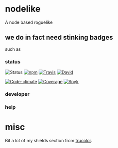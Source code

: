# nodelike
A node based roguelike

## we do in fact need stinking badges
such as

### status

![Status](https://img.shields.io/badge/status-alpha-red.svg?style=flat) [![npm](https://img.shields.io/npm/v/nodelike.svg?style=flat&logo=data%3Aimage%2Fsvg%2Bxml%3Bbase64%2CPHN2ZyB3aWR0aD0iMTQiIGhlaWdodD0iMTQiIHZpZXdCb3g9IjAgMCAxNCAxNCIgeG1sbnM9Imh0dHA6Ly93d3cudzMub3JnLzIwMDAvc3ZnIj48dGl0bGU%2BbnBtPC90aXRsZT48ZyBmaWxsPSJub25lIiBmaWxsLXJ1bGU9ImV2ZW5vZGQiPjxyZWN0IGZpbGwtb3BhY2l0eT0iLjMiIGZpbGw9IiMwMDAiIHg9IjIiIHk9IjExIiB3aWR0aD0iMTAiIGhlaWdodD0iMiIgcng9IjEiLz48cGF0aCBmaWxsPSIjRkZGIiBkPSJNMiAyaDEwdjEwSDJ6Ii8%2BPHBhdGggZmlsbD0iI0MxMjEyNyIgZD0iTTMgMTFoNFY1aDJ2NmgyVjNIM3oiLz48L2c%2BPC9zdmc%2B)](https://www.npmjs.com/package/nodelike "npm") [![Travis](https://img.shields.io/travis/StoneCypher/nodelike.svg?branch=master&style=flat)](https://travis-ci.org/StoneCypher/nodelike "Travis") [![David](https://img.shields.io/david/StoneCypher/nodelike.svg?branch=master&style=flat)](https://david-dm.org/StoneCypher/nodelike/master "David")

[![Code-climate](https://codeclimate.com/github/StoneCypher/nodelike/badges/gpa.svg?style=flat)](https://codeclimate.com/github/StoneCypher/nodelike "Code Climate") [![Coverage](https://codeclimate.com/github/StoneCypher/nodelike/badges/coverage.svg?style=flat)](https://codeclimate.com/github/StoneCypher/nodelike/coverage "Coverage") [![Snyk](https://snyk.io/test/github/StoneCypher/nodelike/badge.svg?style=flat)](https://snyk.io/test/github/StoneCypher/nodelike "Snyk")



### developer

### help

# misc

Bit a lot of my shields section from [trucolor](https://github.com/MarkGriffiths/trucolor).
